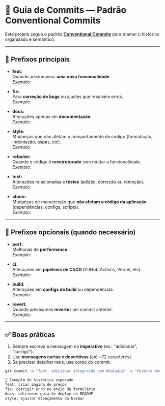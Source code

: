 # 📌 Guia de Commits — Padrão Conventional Commits

Este projeto segue o padrão **[Conventional Commits](https://www.conventionalcommits.org/pt-br/v1.0.0/)** para manter o histórico organizado e semântico.

---

## 🔑 Prefixos principais

- **feat:**  
  Quando adicionamos **uma nova funcionalidade**.  
  _Exemplo:_

- **fix:**  
  Para **correção de bugs** ou ajustes que resolvem erros.  
  _Exemplo:_

- **docs:**  
  Alterações apenas em **documentação**.  
  _Exemplo:_

- **style:**  
  Mudanças que não afetam o comportamento do código (formatação, indentação, aspas, etc).  
  _Exemplo:_

- **refactor:**  
  Quando o código é **reestruturado** sem mudar a funcionalidade.  
  _Exemplo:_

- **test:**  
  Alterações relacionadas a **testes** (adição, correção ou remoção).  
  _Exemplo:_

- **chore:**  
  Mudanças de manutenção que **não afetam o código da aplicação** (dependências, configs, scripts).  
  _Exemplo:_

---

## 🔄 Prefixos opcionais (quando necessário)

- **perf:**  
  Melhorias de **performance**.  
  _Exemplo:_

- **ci:**  
  Alterações em **pipelines de CI/CD** (GitHub Actions, Vercel, etc).  
  _Exemplo:_

- **build:**  
  Alterações em **configs de build** ou dependências.  
  _Exemplo:_

- **revert:**  
  Quando precisamos **reverter** um commit anterior.  
  _Exemplo:_

---

## ✅ Boas práticas

1. Sempre escreva a mensagem no **imperativo** (ex.: "adicionar", "corrigir").
2. Use **mensagens curtas e descritivas** (até ~72 caracteres).
3. Se precisar detalhar mais, use corpo do commit:

```bash
git commit -m "feat: adicionar integração com WhatsApp" -m "Permite enviar mensagens automáticas pelo fluxo n8n usando Twilio."

📌 Exemplo de histórico esperado
feat: criar página de preços
fix: corrigir erro no envio de formulário
docs: adicionar guia de deploy no README
style: ajustar espaçamento da Navbar
```
